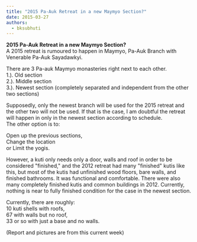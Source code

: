 ```yaml
---
title: "2015 Pa-Auk Retreat in a new Maymyo Section?"
date: 2015-03-27
authors: 
  - bksubhuti
---
```


**2015 Pa-Auk Retreat in a new Maymyo Section?**  
A 2015 retreat is rumoured to happen in Maymyo, Pa-Auk Branch with Venerable Pa-Auk Sayadawkyi.  
  
There are 3 Pa-auk Maymyo monasteries right next to each other.  
1.). Old section  
2.). Middle section  
3.). Newest section (completely separated and independent from the other two sections)  
  
Supposedly, only the newest branch will be used for the 2015 retreat and the other two will not be used. If that is the case, I am doubtful the retreat will happen in only in the newest section according to schedule.  
The other option is to:  
  
Open up the previous sections,  
Change the location  
or Limit the yogis.  
  
However, a kuti only needs only a door, walls and roof in order to be considered "finished," and the 2012 retreat had many "finished" kutis like this, but most of the kutis had unfinished wood floors, bare walls, and finished bathrooms. It was functional and comfortable. There were also many completely finished kutis and common buildings in 2012. Currently, nothing is near to fully finished condition for the case in the newest section.  
  
Currently, there are roughly:  
10 kuti shells with roofs,  
67 with walls but no roof,  
33 or so with just a base and no walls.  
  
(Report and pictures are from this current week)  
  
﻿

